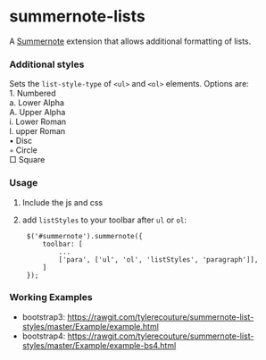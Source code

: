 # summernote-lists
A [Summernote](http://summernote.org/) extension that allows additional formatting of lists.

### Additional styles

Sets the `list-style-type` of `<ul>` and `<ol>` elements.  Options are:
<br>1. Numbered<br>
a. Lower Alpha<br>
A. Upper Alpha<br>
i. Lower Roman<br>
I. upper Roman<br>
• Disc<br>
◦ Circle<br>
□ Square<br>

### Usage

1. Include the js and css
2. add `listStyles` to your toolbar after `ul` or `ol`:

        $('#summernote').summernote({
            toolbar: [
                ...
                ['para', ['ul', 'ol', 'listStyles', 'paragraph']],
            ]
        });

### Working Examples

* bootstrap3: https://rawgit.com/tylerecouture/summernote-list-styles/master/Example/example.html
* bootstrap4: https://rawgit.com/tylerecouture/summernote-list-styles/master/Example/example-bs4.html
